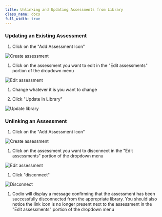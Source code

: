 ```yaml
---
title: Unlinking and Updating Assessments from Library
class_name: docs
full_width: true
---
```


### Updating an Existing Assessment
1. Click on the "Add Assessment Icon"
<img alt="Create assessment" src="/img/docs/CreateAssessment.png" class="simple"/>

1. Click on the assessment you want to edit in the "Edit assessments" portion of the dropdown menu
<img alt="Edit assessment" src="/img/docs/EditAssessmsent.png" class="simple"/>

1. Change whatever it is you want to change

1. Click "Update In Library"
<img alt="Update library" src="/img/docs/UpdateInLib.png" class="simple"/>


<a name="unlinkingAssessment"></a>
### Unlinking an Assessment
1. Click on the "Add Assessment Icon"
<img alt="Create assessment" src="/img/docs/CreateAssessment.png" class="simple"/>

1. Click on the assessment you want to disconnect in the "Edit assessments" portion of the dropdown menu
<img alt="Edit assessment" src="/img/docs/EditAssessmsent.png" class="simple"/>

1. Click "disconnect"
<img alt="Disconnect" src="/img/docs/DisconnectFromlib.png" class="simple"/>

1. Codio will display a message confirming that the assessment has been successfully disconnected from the appropriate library. You should also notice the link icon is no longer present next to the assessment in the "Edit assessments" portion of the dropdown menu 